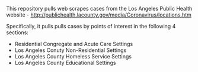 This repository pulls web scrapes cases from the Los Angeles Public Health website - http://publichealth.lacounty.gov/media/Coronavirus/locations.htm

Specifically, it pulls pulls cases by points of interest in the following 4 sections:
* Residential Congregate and Acute Care Settings
* Los Angeles Conuty Non-Residential Settings
* Los Angeles County Homeless Service Settings
* Los Angeles County Educational Settings
